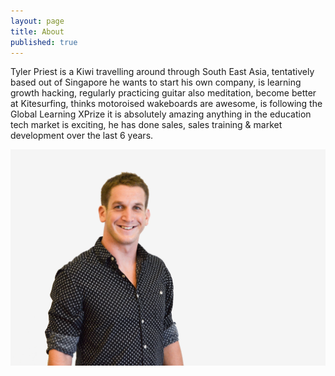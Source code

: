 ```yaml
---
layout: page
title: About
published: true
---
```


Tyler Priest is a Kiwi travelling around through South East Asia, tentatively based out of Singapore he wants to start his own company, is learning growth hacking, regularly practicing guitar also meditation, become better at Kitesurfing, thinks motoroised wakeboards are awesome, is following the Global Learning XPrize it is absolutely amazing anything in the education tech market is exciting, he has done sales, sales training & market development over the last 6 years.

![Tyler_angle.jpg](/_posts/Tyler_angle.jpg)